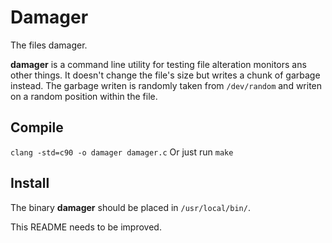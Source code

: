 # Damager
The files damager.

**damager** is a command line utility for testing file alteration
  monitors ans other things. It doesn't change the file's size but
  writes a chunk of garbage instead. The garbage writen is randomly
  taken from `/dev/random` and writen on a random position within the
  file.
## Compile
`clang -std=c90 -o damager damager.c`
Or just run
`make`
## Install
The binary **damager** should be placed in `/usr/local/bin/`.

This README needs to be improved.